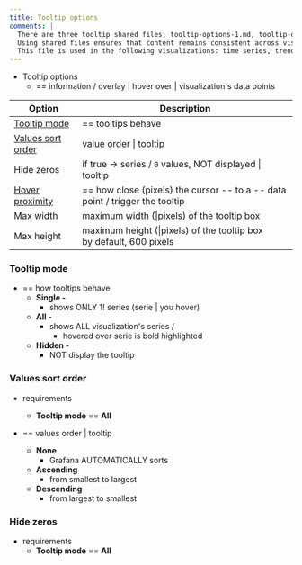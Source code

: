 ```yaml
---
title: Tooltip options
comments: |
  There are three tooltip shared files, tooltip-options-1.md, tooltip-options-2.md, and tooltip-options-3.md, to cover the most common combinations of options. 
  Using shared files ensures that content remains consistent across visualizations that share the same options and users don't have to figure out which options apply to a specific visualization when reading that content. 
  This file is used in the following visualizations: time series, trend
---
```


* Tooltip options
  * == information / overlay | hover over | visualization's data points

| Option                                  | Description                                                                              |
|-----------------------------------------|------------------------------------------------------------------------------------------|
| [Tooltip mode](#tooltip-mode)           | == tooltips behave                                                                       |
| [Values sort order](#values-sort-order) | value order \| tooltip                                                                   |
| Hide zeros                              | if true -> series / `0` values, NOT displayed \| tooltip                                 |
| [Hover proximity](#hover-proximity)     | == how close (pixels) the cursor -- to a -- data point / trigger the tooltip |
| Max width                               | maximum width (\|pixels) of the tooltip box                                              |
| Max height                              | maximum height (\|pixels) of the tooltip box <br/> by default, 600 pixels                |

### Tooltip mode

* == how tooltips behave
  - **Single -**
    - shows ONLY 1! series (serie | you hover)
  - **All -** 
    - shows ALL visualization's series /
      - hovered over serie is bold highlighted
  - **Hidden -** 
    - NOT display the tooltip

### Values sort order

* requirements
  * **Tooltip mode** == **All**

* == values order | tooltip
  - **None**
    - Grafana AUTOMATICALLY sorts
  - **Ascending**
    - from smallest to largest
  - **Descending**
    - from largest to smallest

### Hide zeros

* requirements
  * **Tooltip mode** == **All**
